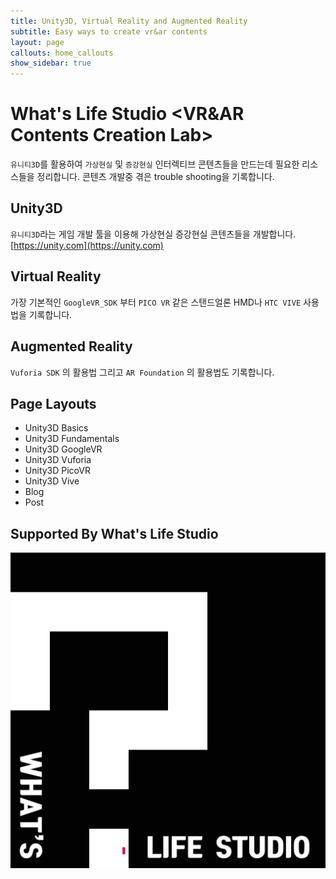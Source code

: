 ```yaml
---
title: Unity3D, Virtual Reality and Augmented Reality
subtitle: Easy ways to create vr&ar contents
layout: page
callouts: home_callouts
show_sidebar: true
---
```


# What's Life Studio <VR&AR Contents Creation Lab>

`유니티3D`를 활용하여 `가상현실` 및 `증강현실` 인터렉티브 콘텐츠들을 만드는데 필요한 리소스들을 정리합니다. 콘텐츠 개발중 겪은 trouble shooting을 기록합니다.  

## Unity3D

`유니티3D`라는 게임 개발 툴을 이용해 가상현실 증강현실 콘텐츠들을 개발합니다. [https://unity.com](https://unity.com)

## Virtual Reality

가장 기본적인 `GoogleVR_SDK` 부터 `PICO VR` 같은 스탠드얼론 HMD나 `HTC VIVE` 사용법을 기록합니다.

## Augmented Reality

`Vuforia SDK` 의 활용법 그리고 `AR Foundation` 의 활용법도 기록합니다.

## Page Layouts

* Unity3D Basics
* Unity3D Fundamentals
* Unity3D GoogleVR
* Unity3D Vuforia
* Unity3D PicoVR
* Unity3D Vive
* Blog
* Post

## Supported By What's Life Studio

[![JetBrains](img/logoWhtls.png)](https://www.whtls.com)
